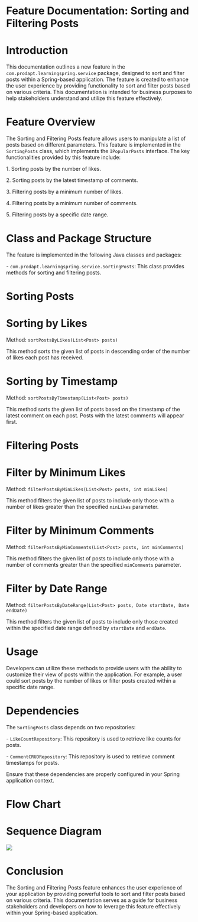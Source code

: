 ﻿# Feature Documentation: Sorting and Filtering Posts



# Introduction



This documentation outlines a new feature in the `com.prodapt.learningspring.service` package, designed to sort and filter posts within a Spring-based application. The feature is created to enhance the user experience by providing functionality to sort and filter posts based on various criteria. This documentation is intended for business purposes to help stakeholders understand and utilize this feature effectively.



# Feature Overview



The Sorting and Filtering Posts feature allows users to manipulate a list of posts based on different parameters. This feature is implemented in the `SortingPosts` class, which implements the `IPopularPosts` interface. The key functionalities provided by this feature include:



1\. Sorting posts by the number of likes.

2\. Sorting posts by the latest timestamp of comments.

3\. Filtering posts by a minimum number of likes.

4\. Filtering posts by a minimum number of comments.

5\. Filtering posts by a specific date range.



# Class and Package Structure



The feature is implemented in the following Java classes and packages:



\- `com.prodapt.learningspring.service.SortingPosts`: This class provides methods for sorting and filtering posts.



# Sorting Posts



# Sorting by Likes



Method: `sortPostsByLikes(List<Post> posts)`



This method sorts the given list of posts in descending order of the number of likes each post has received.



# Sorting by Timestamp



Method: `sortPostsByTimestamp(List<Post> posts)`



This method sorts the given list of posts based on the timestamp of the latest comment on each post. Posts with the latest comments will appear first.



# Filtering Posts



# Filter by Minimum Likes



Method: `filterPostsByMinLikes(List<Post> posts, int minLikes)`



This method filters the given list of posts to include only those with a number of likes greater than the specified `minLikes` parameter.



# Filter by Minimum Comments



Method: `filterPostsByMinComments(List<Post> posts, int minComments)`



This method filters the given list of posts to include only those with a number of comments greater than the specified `minComments` parameter.



# Filter by Date Range



Method: `filterPostsByDateRange(List<Post> posts, Date startDate, Date endDate)`



This method filters the given list of posts to include only those created within the specified date range defined by `startDate` and `endDate`.



# Usage



Developers can utilize these methods to provide users with the ability to customize their view of posts within the application. For example, a user could sort posts by the number of likes or filter posts created within a specific date range.



# Dependencies



The `SortingPosts` class depends on two repositories:

\- `LikeCountRepository`: This repository is used to retrieve like counts for posts.

\- `CommentCRUDRepository`: This repository is used to retrieve comment timestamps for posts.



Ensure that these dependencies are properly configured in your Spring application context.


# Flow Chart

[](Aspose.Words.9b2ad661-1623-4ce0-a722-66cb09bd9c01.001.png)

# Sequence Diagram

![](Aspose.Words.9b2ad661-1623-4ce0-a722-66cb09bd9c01.002.png)



# Conclusion



The Sorting and Filtering Posts feature enhances the user experience of your application by providing powerful tools to sort and filter posts based on various criteria. This documentation serves as a guide for business stakeholders and developers on how to leverage this feature effectively within your Spring-based application.
